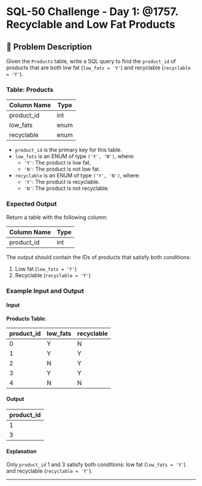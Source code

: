 # SQL-50 Challenge - Day 1: @1757. Recyclable and Low Fat Products

## 📝 Problem Description

Given the `Products` table, write a SQL query to find the `product_id` of products that are both low fat (`low_fats = 'Y'`) and recyclable (`recyclable = 'Y'`).

### Table: Products

| Column Name | Type |
| ----------- | ---- |
| product_id  | int  |
| low_fats    | enum |
| recyclable  | enum |

- `product_id` is the primary key for this table.
- `low_fats` is an ENUM of type `('Y', 'N')`, where:
  - `'Y'`: The product is low fat.
  - `'N'`: The product is not low fat.
- `recyclable` is an ENUM of type `('Y', 'N')`, where:
  - `'Y'`: The product is recyclable.
  - `'N'`: The product is not recyclable.

### Expected Output

Return a table with the following column:

| Column Name | Type |
| ----------- | ---- |
| product_id  | int  |

The output should contain the IDs of products that satisfy both conditions:

1. Low fat (`low_fats = 'Y'`)
2. Recyclable (`recyclable = 'Y'`)

### Example Input and Output

#### Input

**Products Table**:

| product_id | low_fats | recyclable |
| ---------- | -------- | ---------- |
| 0          | Y        | N          |
| 1          | Y        | Y          |
| 2          | N        | Y          |
| 3          | Y        | Y          |
| 4          | N        | N          |

#### Output

| product_id |
| ---------- |
| 1          |
| 3          |

#### Explanation

Only `product_id` 1 and 3 satisfy both conditions: low fat (`low_fats = 'Y'`) and recyclable (`recyclable = 'Y'`).

---
